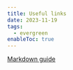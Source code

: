 ```yaml
---
title: Useful links
date: 2023-11-19
tags:
  - evergreen
enableToc: true
---
```

[Markdown guide](https://www.markdownguide.org/basic-syntax/#code)